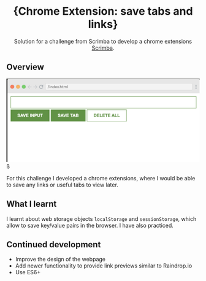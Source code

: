 

<h1 align="center">{Chrome Extension: save tabs and links}</h1>

<div align="center">
   Solution for a challenge from Scrimba to develop a chrome extensions   <a href="http:www.scrimba.com" target="_blank">Scrimba</a>.
</div>

<!-- TABLE OF CONTENTS -->

## Overview

![screenshot](chrome-screenshot.png)ß

For this challenge I developed a chrome extensions, where I would be able to save any links or useful tabs to view later.

## What I learnt

I learnt about web storage objects `localStorage` and `sessionStorage`, which allow to save key/value pairs in the browser. I have also practiced.	

## Continued development

- Improve the design of the webpage
- Add newer functionality to provide link previews similar to Raindrop.io
- Use ES6+ 